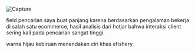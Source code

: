 
![Capture](https://user-images.githubusercontent.com/20104347/122490625-a0269480-d00c-11eb-91d6-26ab394eb24b.PNG)


field pencarian saya buat panjang karena berdasarkan pengalaman bekerja di salah satu ecommerce, hasil analisis dari hotjar bahwa interaksi client sering kali pada pencarian sangat tinggi.

warna hijau kebiruan menandakan ciri khas efishery
